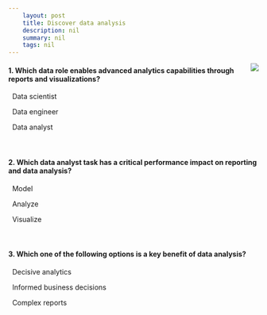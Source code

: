 ```yaml
---
    layout: post
    title: Discover data analysis  
    description: nil
    summary: nil
    tags: nil
---
```



 <a target="_blank" href="https://docs.microsoft.com/en-us/learn/modules/data-analytics-microsoft/5-check/"><i class="fas fa-external-link-alt"></i> </a>
 <img align="right" src="https://docs.microsoft.com/en-us/learn/achievements/data-analytics-and-microsoft.svg">
####  1. Which data role enables advanced analytics capabilities through reports and visualizations?


<i class='far fa-square'></i> &nbsp;&nbsp;Data scientist

<i class='far fa-square'></i> &nbsp;&nbsp;Data engineer

<i class='fas fa-check-square' style='color: Dodgerblue;'></i> &nbsp;&nbsp;Data analyst
<br />
<br />
<br />

####  2. Which data analyst task has a critical performance impact on reporting and data analysis?


<i class='fas fa-check-square' style='color: Dodgerblue;'></i> &nbsp;&nbsp;Model

<i class='far fa-square'></i> &nbsp;&nbsp;Analyze

<i class='far fa-square'></i> &nbsp;&nbsp;Visualize
<br />
<br />
<br />

####  3. Which one of the following options is a key benefit of data analysis?


<i class='far fa-square'></i> &nbsp;&nbsp;Decisive analytics

<i class='fas fa-check-square' style='color: Dodgerblue;'></i> &nbsp;&nbsp;Informed business decisions

<i class='far fa-square'></i> &nbsp;&nbsp;Complex reports
<br />
<br />
<br />
